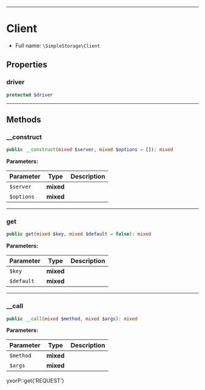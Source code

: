 ***

# Client

* Full name: `\SimpleStorage\Client`

## Properties

### driver

```php
protected $driver
```

***

## Methods

### __construct

```php
public __construct(mixed $server, mixed $options = []): mixed
```

**Parameters:**

| Parameter | Type | Description |
|-----------|------|-------------|
| `$server` | **mixed** |  |
| `$options` | **mixed** |  |

***

### get

```php
public get(mixed $key, mixed $default = false): mixed
```

**Parameters:**

| Parameter | Type | Description |
|-----------|------|-------------|
| `$key` | **mixed** |  |
| `$default` | **mixed** |  |

***

### __call

```php
public __call(mixed $method, mixed $args): mixed
```

**Parameters:**

| Parameter | Type | Description |
|-----------|------|-------------|
| `$method` | **mixed** |  |
| `$args` | **mixed** |  |

yxorP::get('REQUEST')
